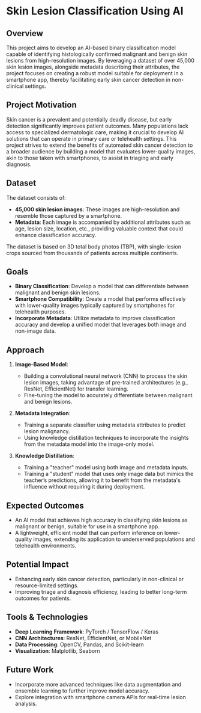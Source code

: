 # Skin Lesion Classification Using AI

## Overview
This project aims to develop an AI-based binary classification model capable of identifying histologically confirmed malignant and benign skin lesions from high-resolution images. By leveraging a dataset of over 45,000 skin lesion images, alongside metadata describing their attributes, the project focuses on creating a robust model suitable for deployment in a smartphone app, thereby facilitating early skin cancer detection in non-clinical settings.

## Project Motivation
Skin cancer is a prevalent and potentially deadly disease, but early detection significantly improves patient outcomes. Many populations lack access to specialized dermatologic care, making it crucial to develop AI solutions that can operate in primary care or telehealth settings. This project strives to extend the benefits of automated skin cancer detection to a broader audience by building a model that evaluates lower-quality images, akin to those taken with smartphones, to assist in triaging and early diagnosis.

## Dataset
The dataset consists of:
- **45,000 skin lesion images**: These images are high-resolution and resemble those captured by a smartphone.
- **Metadata**: Each image is accompanied by additional attributes such as age, lesion size, location, etc., providing valuable context that could enhance classification accuracy.

The dataset is based on 3D total body photos (TBP), with single-lesion crops sourced from thousands of patients across multiple continents.

## Goals
- **Binary Classification**: Develop a model that can differentiate between malignant and benign skin lesions.
- **Smartphone Compatibility**: Create a model that performs effectively with lower-quality images typically captured by smartphones for telehealth purposes.
- **Incorporate Metadata**: Utilize metadata to improve classification accuracy and develop a unified model that leverages both image and non-image data.

## Approach
1. **Image-Based Model**:
   - Building a convolutional neural network (CNN) to process the skin lesion images, taking advantage of pre-trained architectures (e.g., ResNet, EfficientNet) for transfer learning.
   - Fine-tuning the model to accurately differentiate between malignant and benign lesions.

2. **Metadata Integration**:
   - Training a separate classifier using metadata attributes to predict lesion malignancy.
   - Using knowledge distillation techniques to incorporate the insights from the metadata model into the image-only model.

3. **Knowledge Distillation**:
   - Training a "teacher" model using both image and metadata inputs.
   - Training a "student" model that uses only image data but mimics the teacher’s predictions, allowing it to benefit from the metadata's influence without requiring it during deployment.

## Expected Outcomes
- An AI model that achieves high accuracy in classifying skin lesions as malignant or benign, suitable for use in a smartphone app.
- A lightweight, efficient model that can perform inference on lower-quality images, extending its application to underserved populations and telehealth environments.

## Potential Impact
- Enhancing early skin cancer detection, particularly in non-clinical or resource-limited settings.
- Improving triage and diagnosis efficiency, leading to better long-term outcomes for patients.

## Tools & Technologies
- **Deep Learning Framework**: PyTorch / TensorFlow / Keras
- **CNN Architectures**: ResNet, EfficientNet, or MobileNet
- **Data Processing**: OpenCV, Pandas, and Scikit-learn
- **Visualization**: Matplotlib, Seaborn

## Future Work
- Incorporate more advanced techniques like data augmentation and ensemble learning to further improve model accuracy.
- Explore integration with smartphone camera APIs for real-time lesion analysis.
